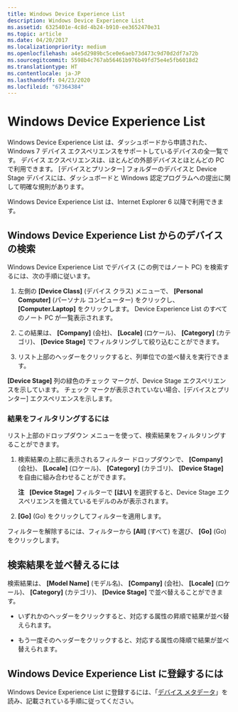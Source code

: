 ```yaml
---
title: Windows Device Experience List
description: Windows Device Experience List
ms.assetid: 6325401e-4c8d-4b24-b910-ee3652470e31
ms.topic: article
ms.date: 04/20/2017
ms.localizationpriority: medium
ms.openlocfilehash: a4e5d2989bc5ce0e6aeb73d473c9d70d2df7a72b
ms.sourcegitcommit: 5598b4c767ab56461b976b49fd75e4e5fb6018d2
ms.translationtype: HT
ms.contentlocale: ja-JP
ms.lasthandoff: 04/23/2020
ms.locfileid: "67364384"
---
```

# <a name="windows-device-experience-list"></a>Windows Device Experience List


Windows Device Experience List は、ダッシュボードから申請された、Windows 7 デバイス エクスペリエンスをサポートしているデバイスの全一覧です。 デバイス エクスペリエンスは、ほとんどの外部デバイスとほとんどの PC で利用できます。 [デバイスとプリンター] フォルダーのデバイスと Device Stage デバイスには、ダッシュボードと Windows 認定プログラムへの提出に関して明確な規則があります。

Windows Device Experience List は、Internet Explorer 6 以降で利用できます。

## <a name="span-idsearching_for_a_device_in_the_windows_device_experience_listspanspan-idsearching_for_a_device_in_the_windows_device_experience_listspanspan-idsearching_for_a_device_in_the_windows_device_experience_listspansearching-for-a-device-in-the-windows-device-experience-list"></a><span id="Searching_for_a_device_in_the_Windows_Device_Experience_List"></span><span id="searching_for_a_device_in_the_windows_device_experience_list"></span><span id="SEARCHING_FOR_A_DEVICE_IN_THE_WINDOWS_DEVICE_EXPERIENCE_LIST"></span>Windows Device Experience List からのデバイスの検索


Windows Device Experience List でデバイス (この例ではノート PC) を検索するには、次の手順に従います。

1.  左側の **[Device Class]** (デバイス クラス) メニューで、 **[Personal Computer]** (パーソナル コンピューター) をクリックし、 **[Computer.Laptop]** をクリックします。 Device Experience List のすべてのノート PC が一覧表示されます。

2.  この結果は、 **[Company]** (会社)、 **[Locale]** (ロケール)、 **[Category]** (カテゴリ)、 **[Device Stage]** でフィルタリングして絞り込むことができます。

3.  リスト上部のヘッダーをクリックすると、列単位での並べ替えを実行できます。

**[Device Stage]** 列の緑色のチェック マークが、Device Stage エクスペリエンスを示しています。 チェック マークが表示されていない場合、[デバイスとプリンター] エクスペリエンスを示します。

### <a name="span-idto_filter_your_resultsspanspan-idto_filter_your_resultsspanspan-idto_filter_your_resultsspanto-filter-your-results"></a><span id="To_filter_your_results"></span><span id="to_filter_your_results"></span><span id="TO_FILTER_YOUR_RESULTS"></span>結果をフィルタリングするには

リスト上部のドロップダウン メニューを使って、検索結果をフィルタリングすることができます。

1.  検索結果の上部に表示されるフィルター ドロップダウンで、 **[Company]** (会社)、 **[Locale]** (ロケール)、 **[Category]** (カテゴリ)、 **[Device Stage]** を自由に組み合わせることができます。

    **注**   **[Device Stage]** フィルターで **[はい]** を選択すると、Device Stage エクスペリエンスを備えているモデルのみが表示されます。

     

2.  **[Go]** (Go) をクリックしてフィルターを適用します。

フィルターを解除するには、フィルターから **[All]** (すべて) を選び、 **[Go]** (Go) をクリックします。

## <a name="span-idto_sort_your_resultsspanspan-idto_sort_your_resultsspanspan-idto_sort_your_resultsspanto-sort-your-results"></a><span id="To_sort_your_results"></span><span id="to_sort_your_results"></span><span id="TO_SORT_YOUR_RESULTS"></span>検索結果を並べ替えるには


検索結果は、 **[Model Name]** (モデル名)、 **[Company]** (会社)、 **[Locale]** (ロケール)、 **[Category]** (カテゴリ)、 **[Device Stage]** で並べ替えることができます。

-   いずれかのヘッダーをクリックすると、対応する属性の昇順で結果が並べ替えられます。

-   もう一度そのヘッダーをクリックすると、対応する属性の降順で結果が並べ替えられます。

## <a name="span-idto_list_on_the_windows_device_experience_listspanspan-idto_list_on_the_windows_device_experience_listspanspan-idto_list_on_the_windows_device_experience_listspanto-list-on-the-windows-device-experience-list"></a><span id="To_list_on_the_Windows_Device_Experience_List"></span><span id="to_list_on_the_windows_device_experience_list"></span><span id="TO_LIST_ON_THE_WINDOWS_DEVICE_EXPERIENCE_LIST"></span>Windows Device Experience List に登録するには


Windows Device Experience List に登録するには、「[デバイス メタデータ](https://docs.microsoft.com/windows-hardware/drivers/dashboard/)」を読み、記載されている手順に従ってください。

 

 





